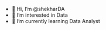- 👋 Hi, I’m @shekharDA
- 👀 I’m interested in Data 
- 🌱 I’m currently learning Data Analyst

<!---
shekharDA/shekharDA is a ✨ special ✨ repository because its `README.md` (this file) appears on your GitHub profile.
You can click the Preview link to take a look at your changes.
--->
